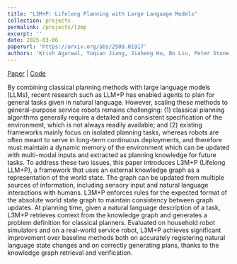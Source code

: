 ```yaml
---
title: "L3M+P: Lifelong Planning with Large Language Models"
collection: projects
permalink: /projects/l3mp
excerpt: ''
date: 2025-03-06
paperurl: 'https://arxiv.org/abs/2508.01917'
authors: 'Krish Agarwal, Yuqian Jiang, Jiaheng Hu, Bo Liu, Peter Stone'
---
```


[Paper](https://arxiv.org/abs/2508.01917) |
[Code](https://github.com/krishagarwal/l3m-p)

By combining classical planning methods with large language models (LLMs), recent research such as LLM+P has enabled agents to plan for general tasks given in natural language. However, scaling these methods to general-purpose service robots remains challenging: (1) classical planning algorithms generally require a detailed and consistent specification of the environment, which is not always readily available; and (2) existing frameworks mainly focus on isolated planning tasks, whereas robots are often meant to serve in long-term continuous deployments, and therefore must maintain a dynamic memory of the environment which can be updated with multi-modal inputs and extracted as planning knowledge for future tasks. To address these two issues, this paper introduces L3M+P (Lifelong LLM+P), a framework that uses an external knowledge graph as a representation of the world state. The graph can be updated from multiple sources of information, including sensory input and natural language interactions with humans. L3M+P enforces rules for the expected format of the absolute world state graph to maintain consistency between graph updates. At planning time, given a natural language description of a task, L3M+P retrieves context from the knowledge graph and generates a problem definition for classical planners. Evaluated on household robot simulators and on a real-world service robot, L3M+P achieves significant improvement over baseline methods both on accurately registering natural language state changes and on correctly generating plans, thanks to the knowledge graph retrieval and verification.